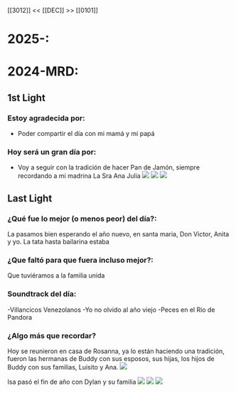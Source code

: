 [[3012]] << [[DEC]] >> [[0101]]

# 2025-:

# 2024-MRD:
## 1st Light
### Estoy agradecida por: 
* Poder compartir el día con mi mamá y mi papá
### Hoy será un gran día por:
- Voy a seguir con la tradición de hacer Pan de Jamón, siempre recordando a mi madrina La Sra Ana Julia
[![](2024-12-31_google-photo_154142.jpg)](https://photos.google.com/lr/photo/AKD7cQIyZmuT80W5hZ449Fvwc-nafcOWwvToWaWbpWo9wI2h-YXqTDo7jR-_-wpXODhK-erjW9DZIhyGabvg0TDEH61AgWef7Q) 
[![](2024-12-31_google-photo_215516.jpg)](https://photos.google.com/lr/photo/AKD7cQIBPOpMIcaj8Q6_y8acJT4czIxJ2cBjHUp6HsFRKJcTa_Z8TxfpiY5BVVkJytB9JvC2zifby39dZqXA2rD_rJbIV9xEzg) 
[![](2024-12-31_google-photo_215523.jpg)](https://photos.google.com/lr/photo/AKD7cQIJ4ten7vrA18V81LWnZvyGESGmDAkpTOMDvKuxcCWudb2IfO0nnMPdBa1rzrdZJr4VkzAQ9unIJsx0n2m9YXwXRqOSfA) 
## Last Light
### ¿Qué fue lo mejor (o menos peor) del día?:
La pasamos bien esperando el año nuevo, en santa maria, Don Victor, Anita y yo. La tata hasta bailarina estaba 
### ¿Que faltó para que fuera incluso mejor?:
Que tuviéramos a la familia unida
### Soundtrack del día:
-Villancicos Venezolanos
-Yo no olvido al año viejo
-Peces en el Rio de Pandora
### ¿Algo más que recordar?
Hoy se reunieron en casa de Rosanna, ya lo están haciendo una tradición, fueron las hermanas de Buddy con sus esposos, sus hijas, los hijos de Buddy con sus familias, Luisito y Ana.
[![](2025-01-01_google-photo_065012.jpg)](https://photos.google.com/lr/photo/AKD7cQJ6r866VGc9P46JkQhJHHK88MBRpQELZ4lW4EdBJhEcTBQjq6GrOLYK3v60WMg45zgr9yUL7pS0TQLaSSvvM34EC772oA) 

Isa pasó el fin de año con Dylan y su familia 
[![](2025-01-14_google-photo_222514.jpg)](https://photos.google.com/lr/photo/AKD7cQLhu1Ej9K9L3iixFdRT7yhMY1RlFEfq1WQ28o8ZR9HUzZ0cXIH8J0t9CY8B8uLtDCLu5hWGnqp6JnCSkvUJyck70bGYhw) 
[![](2025-01-14_google-photo_222533.jpg)](https://photos.google.com/lr/photo/AKD7cQJD2ZXVW6htUTfcRwTOsOj3ZnK4HfadZlFW-Wu1hGV5fwR8C11kDK5O-xqszIzRzVDYoNZoztCsHrUP5fZ5XQB_Ofs9mw) [![](2025-01-14_google-photo_222603.jpg)](https://photos.google.com/lr/photo/AKD7cQIvo_V5fL8FeX9JEAdK-Tjp48YFQQJHvslrLj3Ms1bF3HoUzbAs1WHbzel22dcSlAZ5S0oGkGGTWdK8SD_Yo6bEwjzFow) 
